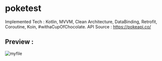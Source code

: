 # poketest
Implemented Tech : Kotlin, MVVM, Clean Architecture, DataBinding, Retrofit, Coroutine, Koin, #withaCupOfChocolate. API Source : https://pokeapi.co/

## Preview :
![myfile](https://almuwahhid.online/poketest.gif)
